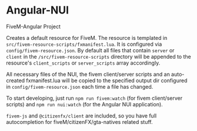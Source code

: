 # Angular-NUI
FiveM-Angular Project

Creates a default resource for FiveM.
The resource is templated in `src/fivem-resource-scripts/fxmanifest.lua`.
It is configured via `config/fivem-resource.json`. By default all files that contain `server` or `client` in the `/src/fivem-resource-scripts` directory will be appended to the resource's `client_scripts` or `server_scripts` array accordingly.

All necessary files of the NUI, the fivem client/server scripts and an auto-created fxmanifest.lua will be copied to the specified output dir configured in `config/fivem-resource.json` each time a file has changed.

To start developing, just run `npm run fivem:watch` (for fivem client/server scripts) and `npm run nui:watch` (for the Angular NUI application).

`fivem-js` and `@citizenfx/client` are included, so you have full autocompletion for fiveM/citizenFX/gta-natives related stuff.
